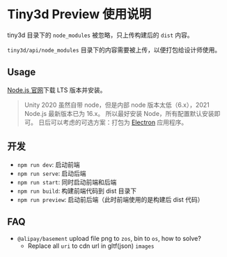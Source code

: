 # Tiny3d Preview 使用说明

tiny3d 目录下的 `node_modules` 被忽略，只上传构建后的 `dist` 内容。

`tiny3d/api/node_modules` 目录下的内容需要被上传，以便打包给设计师使用。

## Usage

[Node.js 官网](https://nodejs.dev/)下载 LTS 版本并安装。

> Unity 2020 虽然自带 node，但是内部 node 版本太低（6.x），2021 Node.js 最新版本已为 16.x。
> 所以最好安装 Node，所有配置默认安装即可。
> 日后可以考虑的可选方案：打包为 [Electron](https://www.electronjs.org/) 应用程序。

## 开发

- `npm run dev`: 启动前端
- `npm run serve`: 启动后端
- `npm run start`: 同时启动前端和后端
- `npm run build`: 构建前端代码到 dist 目录下
- `npm run preview`: 启动前后端（此时前端使用的是构建后 dist 代码）

## FAQ

- `@alipay/basement` upload file png to `zos`, bin to `os`, how to solve?
  - Replace all `uri` to cdn url in gltf(json) `images`
